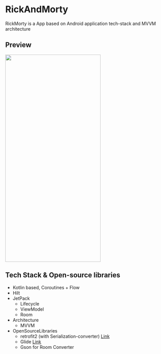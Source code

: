 # RickAndMorty

RickMorty is a App based on Android application tech-stack and MVVM architecture

## Preview

<div>
<img src="https://github.com/SSong-develop/RickAndMorty/blob/origin/art/preview.gif" width="300" height="650"/>
</div>

## Tech Stack & Open-source libraries

- Kotlin based, Coroutines + Flow 
- Hilt 
- JetPack
  - Lifecycle
  - ViewModel
  - Room
- Architecture
  - MVVM
- OpenSourceLibraries
  - retrofit2 (with Serialization-converter) [Link](https://github.com/JakeWharton/retrofit2-kotlinx-serialization-converter)
  - Glide [Link](https://github.com/bumptech/glide)
  - Gson for Room Converter

